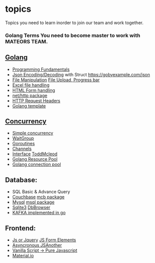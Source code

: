 # topics
Topics you need to learn inorder to join our team and work together.

### Golang Terms You need to become master to work with MATEORS TEAM.

## [Golang](https://www.youtube.com/watch?v=C8LgvuEBraI)
* [Programming Fundamentals](https://go.dev/doc/effective_go)
* [Json Encoding/Decoding](https://www.sohamkamani.com/golang/json/) with Struct https://gobyexample.com/json
* [File Manipulation](https://www.devdungeon.com/content/working-files-go) [File Upload, Progress bar](https://freshman.tech/file-upload-golang/)
* [Excel file handling](https://github.com/qax-os/excelize)
* [HTML Form handling](https://www.youtube.com/watch?v=8MApY-88pWE)
* [net/http package](https://www.youtube.com/watch?v=Ppw5UluP2R8)
* [HTTP Request Headers](https://www.youtube.com/watch?v=Yze5teXROZE)
* [Golang template](https://www.youtube.com/playlist?list=PLZij6bgEHkTV2bk485fynqlK2SrTD2zkb)

## [Concurrency](https://www.youtube.com/watch?v=LvgVSSpwND8)
* [Simple concurrency](https://www.youtube.com/watch?v=3atNYmqXyV4)
* [WaitGroup](https://www.youtube.com/watch?v=0BPSR-W4GSY)
* [Goroutines](https://www.youtube.com/watch?v=CYWVM-u0AuY)
* [Channels](https://www.youtube.com/watch?v=VkGQFFl66X4)
* [Interface](https://www.youtube.com/watch?v=VkGQFFl66X4) [ToddMcleod](https://www.youtube.com/watch?v=gfoVLXQ5ujM)
* [Golang Resource Pool](https://www.youtube.com/watch?v=G33OlABzxW8)
* [Golang connection pool](https://developpaper.com/several-implementation-cases-of-golang-connection-pool/)

## Database:
* SQL Basic & Advance Query
* [Couchbase](https://www.youtube.com/watch?v=aNAgIJaIcQQ) [mcb package](https://github.com/mateors/mcb)
* [Mysql](https://www.youtube.com/watch?v=7S_tz1z_5bA) [msql package](https://github.com/mateors/msql)
* [Sqlite3](https://github.com/mateors/msql) [DbBrowser](https://sqlitebrowser.org/)
* [KAFKA implemented in go](https://github.com/travisjeffery/jocko)

## Frontend:
* [Js or Jquery](https://www.youtube.com/watch?v=W6NZfCO5SIk) [JS Form Elements](https://gomakethings.com/getting-all-of-a-forms-elements-with-vanilla-js/)
* [Asyncronous JS](https://www.youtube.com/watch?v=drK6mdA9d_M)[Another](https://www.youtube.com/watch?v=PoRJizFvM7s)
* [Vanilla Script -> Pure Javascript](https://www.youtube.com/playlist?list=PLillGF-RfqbbnEGy3ROiLWk7JMCuSyQtX)
* [Material.io](https://www.youtube.com/playlist?list=PLZij6bgEHkTXb_1OBDRHGFu7YWtMTkAU9)

